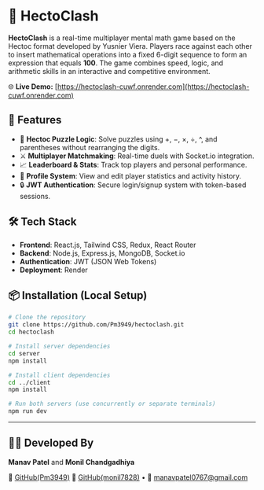 

# 🔢 HectoClash

**HectoClash** is a real-time multiplayer mental math game based on the Hectoc format developed by Yusnier Viera. Players race against each other to insert mathematical operations into a fixed 6-digit sequence to form an expression that equals **100**. The game combines speed, logic, and arithmetic skills in an interactive and competitive environment.

🌐 **Live Demo:** [https://hectoclash-cuwf.onrender.com](https://hectoclash-cuwf.onrender.com)

## 🚀 Features

* 🧠 **Hectoc Puzzle Logic**: Solve puzzles using +, −, ×, ÷, ^, and parentheses without rearranging the digits.
* ⚔️ **Multiplayer Matchmaking**: Real-time duels with Socket.io integration.
* 📈 **Leaderboard & Stats**: Track top players and personal performance.
* 👤 **Profile System**: View and edit player statistics and activity history.
* 🔒 **JWT Authentication**: Secure login/signup system with token-based sessions.

## 🛠️ Tech Stack

* **Frontend**: React.js, Tailwind CSS, Redux, React Router
* **Backend**: Node.js, Express.js, MongoDB, Socket.io
* **Authentication**: JWT (JSON Web Tokens)
* **Deployment**: Render

## 📦 Installation (Local Setup)

```bash
# Clone the repository
git clone https://github.com/Pm3949/hectoclash.git
cd hectoclash

# Install server dependencies
cd server
npm install

# Install client dependencies
cd ../client
npm install

# Run both servers (use concurrently or separate terminals)
npm run dev
```

---

## 👨‍💻 Developed By

**Manav Patel** and **Monil Chandgadhiya**

🔗 [GitHub(Pm3949)](https://github.com/Pm3949)
🔗 [GitHub(monil7828)](https://github.com/Monil7828)
• 📧 [manavpatel0767@gmail.com](mailto:manavpatel0767@gmail.com)


